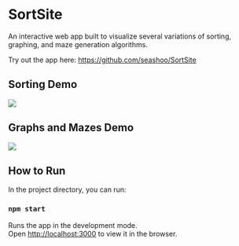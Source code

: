 # SortSite

An interactive web app built to visualize several variations of sorting, graphing, and maze generation algorithms.

Try out the app here: https://github.com/seashoo/SortSite

## Sorting Demo
![](GIFs/sorting-readme.gif)

## Graphs and Mazes Demo
![](GIFs/graph-readme.gif)


## How to Run

In the project directory, you can run:

### `npm start`

Runs the app in the development mode.\
Open [http://localhost:3000](http://localhost:3000) to view it in the browser.
